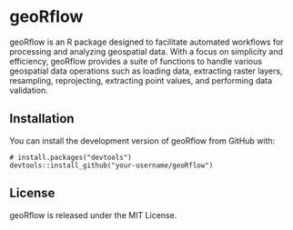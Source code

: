 # geoRflow
geoRflow is an R package designed to facilitate automated workflows for processing and analyzing geospatial data. With a focus on simplicity and efficiency, geoRflow provides a suite of functions to handle various geospatial data operations such as loading data, extracting raster layers, resampling, reprojecting, extracting point values, and performing data validation.

## Installation
You can install the development version of geoRflow from GitHub with:
```{r}
# install.packages("devtools")
devtools::install_github("your-username/geoRflow")
```

## License
geoRflow is released under the MIT License.
